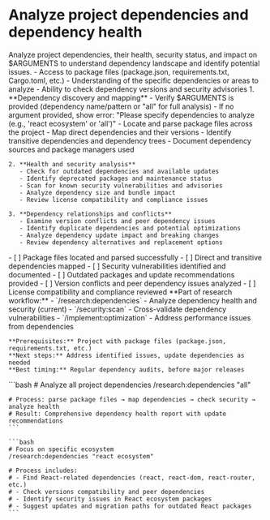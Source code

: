# Analyze project dependencies and dependency health

<instructions>
  <context>
    Analyze project dependencies, their health, security status, and impact on $ARGUMENTS to understand dependency landscape and identify potential issues.
  </context>

  <requirements>
    - Access to package files (package.json, requirements.txt, Cargo.toml, etc.)
    - Understanding of the specific dependencies or areas to analyze
    - Ability to check dependency versions and security advisories
  </requirements>

  <execution>
    1. **Dependency discovery and mapping**
       - Verify $ARGUMENTS is provided (dependency name/pattern or "all" for full analysis)
       - If no argument provided, show error: "Please specify dependencies to analyze (e.g., 'react ecosystem' or 'all')"
       - Locate and parse package files across the project
       - Map direct dependencies and their versions
       - Identify transitive dependencies and dependency trees
       - Document dependency sources and package managers used

    2. **Health and security analysis**
       - Check for outdated dependencies and available updates
       - Identify deprecated packages and maintenance status
       - Scan for known security vulnerabilities and advisories
       - Analyze dependency size and bundle impact
       - Review license compatibility and compliance issues

    3. **Dependency relationships and conflicts**
       - Examine version conflicts and peer dependency issues
       - Identify duplicate dependencies and potential optimizations
       - Analyze dependency update impact and breaking changes
       - Review dependency alternatives and replacement options
  </execution>

  <validation>
    - [ ] Package files located and parsed successfully
    - [ ] Direct and transitive dependencies mapped
    - [ ] Security vulnerabilities identified and documented
    - [ ] Outdated packages and update recommendations provided
    - [ ] Version conflicts and peer dependency issues analyzed
    - [ ] License compatibility and compliance reviewed
  </validation>

  <workflow>
    **Part of research workflow:**
    - `/research:dependencies` - Analyze dependency health and security (current)
    - `/security:scan` - Cross-validate dependency vulnerabilities
    - `/implement:optimization` - Address performance issues from dependencies

    **Prerequisites:** Project with package files (package.json, requirements.txt, etc.)
    **Next steps:** Address identified issues, update dependencies as needed
    **Best timing:** Regular dependency audits, before major releases
  </workflow>

  <examples>
    ```bash
    # Analyze all project dependencies
    /research:dependencies "all"

    # Process: parse package files → map dependencies → check security → analyze health
    # Result: Comprehensive dependency health report with update recommendations
    ```

    ```bash
    # Focus on specific ecosystem
    /research:dependencies "react ecosystem"

    # Process includes:
    # - Find React-related dependencies (react, react-dom, react-router, etc.)
    # - Check versions compatibility and peer dependencies
    # - Identify security issues in React ecosystem packages
    # - Suggest updates and migration paths for outdated React packages
    ```
  </examples>
</instructions>